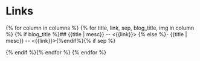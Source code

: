 # Links

{% for column in columns %}
	{% for title, link, sep, blog_title, img in column %}
{% if blog_title %}## {{title | mesc}} -- <{{link}}>
{% else %}- {{title | mesc}} -- <{{link}}>{%endif%}{% if sep %}


{% endif %}{% endfor %}
{% endfor %}
